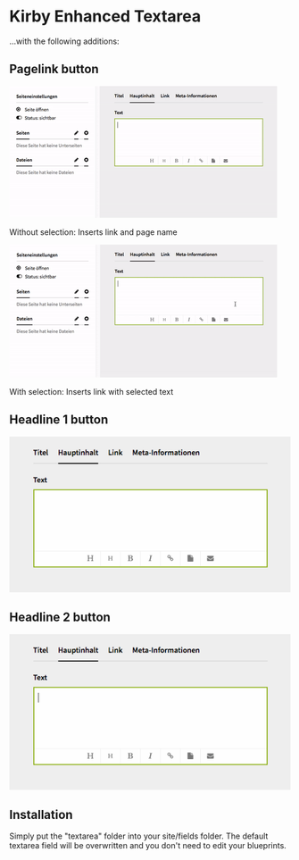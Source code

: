# Kirby Enhanced Textarea

...with the following additions:

## Pagelink button

![Pagelink button without selection](pagelink1.gif?raw=true)

Without selection: Inserts link and page name

![Pagelink button with selection](pagelink2.gif?raw=true)

With selection: Inserts link with selected text

## Headline 1 button

![Headline 1 button](h1.gif?raw=true)

## Headline 2 button

![Headline 2 button](h2.gif?raw=true)

## Installation

Simply put the "textarea" folder into your site/fields folder. The default textarea field will be overwritten and you don't need to edit your blueprints.